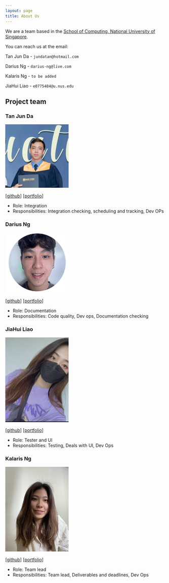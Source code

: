 ```yaml
---
layout: page
title: About Us
---
```


We are a team based in the [School of Computing, National University of Singapore](http://www.comp.nus.edu.sg).

You can reach us at the email:

Tan Jun Da - `jundatan@hotmail.com`

Darius Ng - `darius-ng@live.com`

Kalaris Ng - `to be added`

JiaHui Liao - `e0775484@u.nus.edu`


## Project team

### Tan Jun Da

<img src="images/jundatan.png" width="200px">

[[github](https://github.com/jundatan)]
[[portfolio](team/jundatan.md)]

* Role: Integration
* Responsibilities: Integration checking, scheduling and tracking, Dev OPs

### Darius Ng

<img src="images/dfordarius.png" width="200px">

[[github](http://github.com/dfordarius)]
[[portfolio](team/dfordarius.md)]

* Role: Documentation
* Responsibilities: Code quality, Dev ops, Documentation checking

### JiaHui Liao

<img src="images/oliviajhl.png" width="200px">

[[github](https://github.com/oliviajhl)]
[[portfolio](team/oliviajhl.md)]

* Role: Tester and UI
* Responsibilities: Testing, Deals with UI, Dev Ops

### Kalaris Ng

<img src="images/kalarisng.png" width="200px">

[[github](http://github.com/kalarisng)]
[[portfolio](team/kalarisng.md)]

* Role: Team lead
* Responsibilities: Team lead, Deliverables and deadlines, Dev Ops


